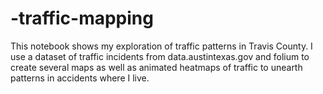 # -traffic-mapping
This notebook shows my exploration of traffic patterns in Travis County. I use a dataset of traffic incidents from data.austintexas.gov and folium to create several maps as well as animated heatmaps of traffic to unearth patterns in accidents where I live.
